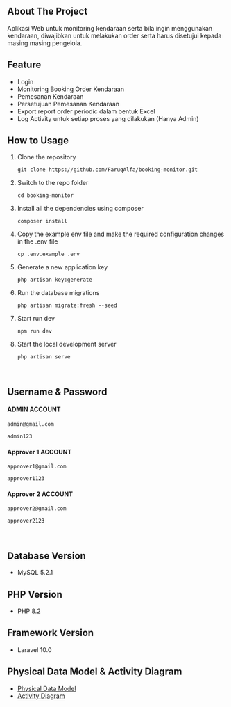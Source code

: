 ## About The Project

Aplikasi Web untuk monitoring kendaraan serta bila ingin menggunakan kendaraan, diwajibkan untuk melakukan order serta harus disetujui kepada masing masing pengelola.

## **Feature** 
* Login
* Monitoring Booking Order Kendaraan
* Pemesanan Kendaraan
* Persetujuan Pemesanan Kendaraan
* Export report order periodic dalam bentuk Excel
* Log Activity untuk setiap proses yang dilakukan (Hanya Admin)

## **How to Usage** 
1. Clone the repository

    ```git clone https://github.com/FaruqAlfa/booking-monitor.git```


2. Switch to the repo folder

    ```cd booking-monitor```


3. Install all the dependencies using composer

    ```composer install```

4. Copy the example env file and make the required configuration changes in the .env file

    ```cp .env.example .env```

5. Generate a new application key

    ``php artisan key:generate``

6. Run the database migrations

    ```php artisan migrate:fresh --seed```

7. Start run dev
    
    ```npm run dev```

8. Start the local development server

    ```php artisan serve```

<br>

## **Username & Password**



  #### ADMIN ACCOUNT
  ```admin@gmail.com```

  ```admin123```



  #### Approver 1 ACCOUNT
  ```approver1@gmail.com```

  ```approver1123```



#### Approver 2 ACCOUNT 
```approver2@gmail.com```

```approver2123```

<br>


## Database Version 

* MySQL 5.2.1

## PHP Version <a name="php-version"></a>

* PHP 8.2

## Framework Version 

* Laravel 10.0

## Physical Data Model & Activity Diagram 

* [Physical Data Model](public/pdm/pdm.jpg)
* [Activity Diagram](public/activity-diagram/activity-diagram.md)
